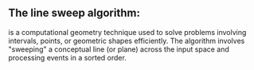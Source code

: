 ## The line sweep algorithm:
 is a computational geometry technique used to solve problems involving intervals, points, or geometric shapes efficiently. The algorithm involves "sweeping" a conceptual line (or plane) across the input space and processing events in a sorted order.